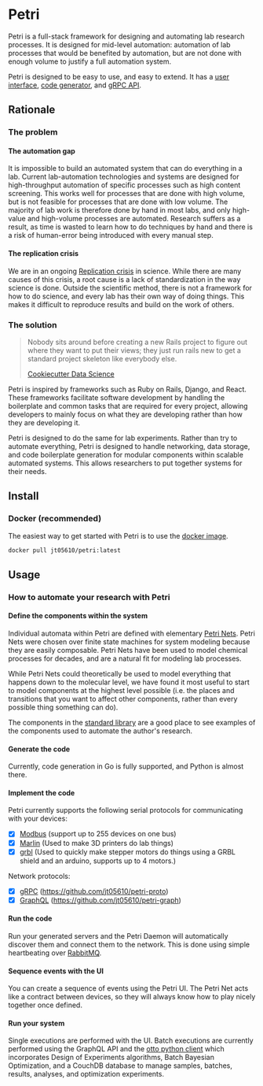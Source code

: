 # Petri

Petri is a full-stack framework for designing and automating lab research processes. It is designed for mid-level
automation: automation of lab processes that would be benefited by automation, but are not done with enough volume to
justify a full automation system.

Petri is designed to be easy to use, and easy to extend. It has a [user interface](https://github.com/jt05610/petri-ui),
[code generator](https://github.com/jt05610/petri-codegen),
and [gRPC API](https://github.com/jt05610/otto).

## Rationale

### The problem

#### The automation gap

It is impossible to build an automated system that can do everything in a lab. Current lab-automation technologies and
systems are designed for high-throughput automation of specific processes such as high content screening. This works
well for processes that are done with high volume, but is not feasible for processes that are done with low volume. The
majority of lab work is therefore done by hand in most labs, and only high-value and high-volume processes are
automated. Research suffers as a result, as time is wasted to learn how to do techniques by hand and there is a risk of
human-error being introduced with every manual step.

#### The replication crisis

We are in an ongoing [Replication crisis](https://en.wikipedia.org/wiki/Replication_crisis) in science. While there are
many causes of this crisis, a root cause is a lack of standardization in the way science is done. Outside the scientific
method, there is not a framework for how to do science, and every lab has their own way of doing things. This makes it
difficult to reproduce results and build on the work of others.

### The solution

> Nobody sits around before creating a new Rails project to figure out where they want to put their views; they just run
> rails new to get a standard project skeleton like everybody else.
>
> [Cookiecutter Data Science](http://drivendata.github.io/cookiecutter-data-science/#other-people-will-thank-you)

Petri is inspired by frameworks such as Ruby on Rails, Django, and React. These frameworks facilitate software
development by handling the boilerplate and common tasks that are required for every project, allowing developers to
mainly focus on what they are developing rather than how they are developing it.

Petri is designed to do the same for lab experiments. Rather than try to automate everything, Petri is designed to
handle networking, data storage, and code boilerplate generation for modular components within scalable automated
systems. This allows researchers to put together systems for their needs.

## Install

### Docker (recommended)

The easiest way to get started with Petri is to use the [docker image](https://hub.docker.com/r/jt05610/petri).

```bash
docker pull jt05610/petri:latest
```

## Usage

### How to automate your research with Petri

#### Define the components within the system

Individual automata within Petri are defined with elementary [Petri Nets](https://en.wikipedia.org/wiki/Petri_net).
Petri Nets
were chosen over finite state machines for system modeling because they are easily composable. Petri Nets have been used
to model chemical processes for decades, and are a natural fit for modeling lab processes.

While Petri Nets could theoretically be used to model everything that happens down to the molecular level, we have found
it most useful to start to model components at the highest level possible (i.e. the places and transitions that you want
to affect other components, rather than every possible thing something can do).

The components in the [standard library](https://github.com/jt05610/petri-std) are a good place to see examples of the
components used to automate the author's research.

#### Generate the code

Currently, code generation in Go is fully supported, and Python is almost there.

#### Implement the code

Petri currently supports the following serial protocols for communicating with your devices:

- [x] [Modbus](https://en.wikipedia.org/wiki/Modbus) (support up to 255 devices on one bus)
- [x] [Marlin](https://marlinfw.org/) (Used to make 3D printers do lab things)
- [x] [grbl](https://github.com/grbl/grbl) (Used to quickly make stepper motors do things using a GRBL shield and an
  arduino, supports up to 4 motors.)

Network protocols:

- [x] [gRPC](https://grpc.io/) (https://github.com/jt05610/petri-proto)
- [x] [GraphQL](https://graphql.org/) (https://github.com/jt05610/petri-graph)

#### Run the code

Run your generated servers and the Petri Daemon will automatically discover them and connect them to the network. This
is done using simple heartbeating over [RabbitMQ](https://www.rabbitmq.com/).

#### Sequence events with the UI

You can create a sequence of events using the Petri UI. The Petri Net acts like a contract between devices, so they will
always know how to play nicely together once defined.

#### Run your system

Single executions are performed with the UI. Batch executions are currently performed using the
GraphQL API and the [otto python client](https://www.github.com/jt05610/otto) which incorporates Design of Experiments
algorithms, Batch Bayesian Optimization, and a CouchDB database to manage samples, batches, results, analyses, and
optimization experiments.

